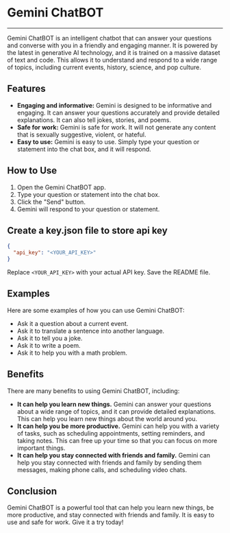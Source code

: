 # Gemini ChatBOT

---
Gemini ChatBOT is  an intelligent chatbot that can answer your questions and converse with you in a friendly and engaging manner. It is powered by the latest in generative AI technology, and it is trained on a massive dataset of text and code. This allows it to understand and respond to a wide range of topics, including current events, history, science, and pop culture.

## Features

* **Engaging and informative:** Gemini is designed to be informative and engaging. It can answer your questions accurately and provide detailed explanations. It can also tell jokes, stories, and poems.
* **Safe for work:** Gemini is safe for work. It will not generate any content that is sexually suggestive, violent, or hateful.
* **Easy to use:** Gemini is easy to use. Simply type your question or statement into the chat box, and it will respond.

## How to Use

1. Open the Gemini ChatBOT app.
2. Type your question or statement into the chat box.
3. Click the "Send" button.
4. Gemini will respond to your question or statement.

## Create a key.json file to store api key

```json
{
  "api_key": "<YOUR_API_KEY>"
}
```
Replace `<YOUR_API_KEY>` with your actual API key.
Save the README file.

## Examples

Here are some examples of how you can use Gemini ChatBOT:

* Ask it a question about a current event.
* Ask it to translate a sentence into  another language.
* Ask it to tell you a joke.
* Ask it to write a poem.
* Ask it to help you with a math problem.

## Benefits

There are many benefits to using Gemini ChatBOT, including:

* **It can help you learn new things.** Gemini can answer your questions about a wide range of topics, and it can provide detailed explanations. This can help you learn new things about the world around you.
* **It can help you be more productive.** Gemini can help you with a variety of tasks, such as scheduling appointments, setting reminders, and taking notes. This can free up your time so that you can focus on more important things.
* **It can help you stay connected with friends and family.** Gemini can help you stay connected with friends and family by sending them messages, making phone calls, and scheduling video chats.

## Conclusion

Gemini ChatBOT is a powerful tool that can help you learn new things, be more productive, and stay connected with friends and family. It is easy to use and safe for work. Give it a try today!
